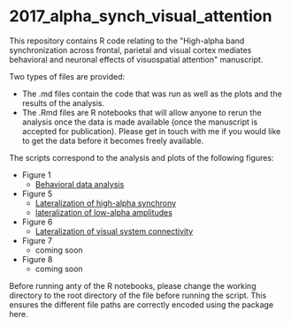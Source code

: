 # 2017_alpha_synch_visual_attention

This repository contains R code relating to the "High-alpha band synchronization across frontal, parietal and visual cortex mediates behavioral and neuronal effects of visuospatial attention" manuscript.

Two types of files are provided: 
* The .md files contain the code that was run as well as the plots and the results of the analysis.
* The .Rmd files are R notebooks that will allow anyone to rerun the analysis once the data is made available (once the manuscript is accepted for publication). Please get in touch with me if you would like to get the data before it becomes freely available.



The scripts correspond to the analysis and plots of the following figures:
* Figure 1
  * [Behavioral data analysis](behavioral_analysis.md)
* Figure 5
  * [Lateralization of high-alpha synchrony](lateralization_of_alpha_synch.md)
  * [lateralization of low-alpha amplitudes](lateralization_of_amplitude_suppression_visual_cortex.md)
* Figure 6
  * [Lateralization of visual system connectivity](lateralization_of_visual_connectivity.md)
* Figure 7
  * coming soon
* Figure 8
  * coming soon


Before running anty of the R notebooks, please change the working directory to the root directory of the file before running the script. This ensures the different file paths are correctly encoded using the package here.